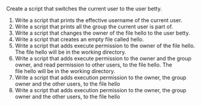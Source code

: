 Create a script that switches the current user to the user betty.
1. Write a script that prints the effective username of the current user.
2. Write a script that prints all the group the current user is part of.
3. Write a script that changes the owner of the file hello to the user betty.
4. Write a script that creates an empty file called hello.
5. Write a script that adds execute permission to the owner of the file hello. The file hello will be in the working directory.
6. Write a script that adds execute permission to the owner and the group owner, and read permission to other users, to the file hello. The file hello will be in the working directory.
6. Write a script that adds execution permission to the owner, the group owner and the other users, to the file hello
6. Write a script that adds execution permission to the owner, the group owner and the other users, to the file hello
